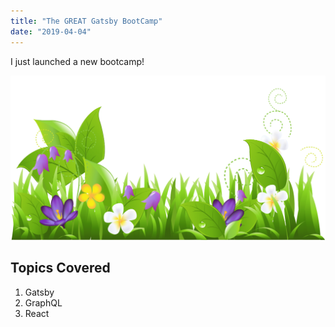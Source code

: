 ```yaml
---
title: "The GREAT Gatsby BootCamp"
date: "2019-04-04"
---
```


I just launched a new bootcamp!

![Grass](./grass.png)

## Topics Covered

1. Gatsby
2. GraphQL
3. React